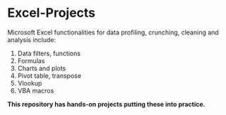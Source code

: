 # Excel-Projects

Microsoft Excel functionalities for data profiling, crunching, cleaning and analysis include:

1. Data filters, functions
2. Formulas
3. Charts and plots
4. Pivot table, transpose
5. Vlookup
6. VBA macros

**This repository has hands-on projects putting these into practice.**
